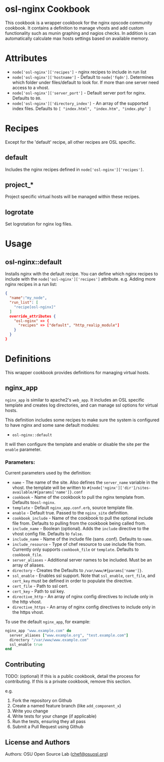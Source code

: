 osl-nginx Cookbook
===================
This cookbook is a wrapper cookbook for the nginx opscode community cookbook. It
contains a definition to manage vhosts and add custom functionality such as
munin graphing and nagios checks. In addition is can automatically calculate max
hosts settings based on available memory.

Attributes
==========

- `node['osl-nginx']['recipes']` - nginx recipes to include in run list
- `node['osl-nginx']['hostname']` - Default to `node['fqdn']`. Determines which
  folder under files/default to look for. If more than one server need access to
  a vhost.
- `node['osl-nginx']['server_port']` - Default server port for nginx. Defaults
  to `80`.
- `node['osl-nginx']['directory_index']` - An array of the supported index
  files. Defaults to `[ "index.html", "index.htm", "index.php" ]`

Recipes
=======

Except for the 'default' recipe, all other recipes are OSL specific.

default
-------

Includes the nginx recipes defined in `node['osl-nginx']['recipes']`.

project\_\*
-----------

Project specific virtual hosts will be managed within these recipes.

logrotate
---------

Set logrotation for nginx log files.

Usage
=====

osl-nginx::default
-------------------
Installs nginx with the default recipe. You can define which nginx recipes to
include with the `node['osl-nginx']['recipes']` attribute.  e.g.  Adding more
nginx recipes in a run list:

```json
{
  "name":"my_node",
  "run_list": [
    "recipe[osl-nginx]"
  ]
  override_attributes {
    "osl-nginx" => {
      "recipes" => ["default", "http_realip_module"]
    }
  }
}
```

Definitions
===========

This wrapper cookbook provides definitions for managing virtual hosts.

nginx\_app
----------

``nginx_app`` is similar to apache2's ``web_app``. It includes an OSL specific
template and creates log directories, and can manage ssl options for virtual
hosts.

This definition includes some recipes to make sure the system is configured to
have nginx and some sane default modules:

* `osl-nginx::default`

It will then configure the template and enable or disable the site per the
`enable` parameter.

### Parameters:

Current parameters used by the definition:

- `name` - The name of the site. Also defines the ``server_name`` variable in
  the vhost.  the template will be written to
  ``#{node['nginx']['dir']/sites-available/#{params['name']}.conf``
- `cookbook` - Name of the cookbook to pull the nginx template from. Defaults
  to`osl-nginx`.
- `template` - Default ``nginx_app.conf.erb``, source template file.
- `enable` - Default true. Passed to the ``nginx_site`` definition.
- ``cookbook_include`` - Name of the cookbook to pull the optional include file
  from. Defaults to pulling from the cookbook being called from.
- ``include_name`` - Boolean (optional). Adds the `include` directive to the
  vhost config file. Defaults to `false`.
- ``include_name`` - Name of the include file (sans .conf). Defaults to `name`.
- ``include_resource`` - Type of chef resource to use include file from.
  Currently only supports ``cookbook_file`` or ``template``. Defaults to
  ``cookbook_file``.
- ``server_aliases`` - Additional server names to be included. Must be an array of aliases.
- `directory` - Creates the Defaults to `/var/www/#{params['name']}`.
- ``ssl_enable`` - Enables ssl support. Note that ``ssl_enable``, ``cert_file``, and
  ``cert_key`` must be defined in order to populate the directive.
- ``cert_file`` - Path to ssl cert.
- ``cert_key`` - Path to ssl key.
- ``directive_http`` - An array of nginx config directives to include only in
  the http vhost.
- ``directive_https`` - An array of nginx config directives to include only in
  the https vhost.

To use the default ``nginx_app``, for example:

``` ruby
nginx_app "www.example.com" do
  server_aliases ["www.example.org", "test.example.com"]
  directory "/var/www/www.example.com"
  ssl_enable true
end
```

Contributing
------------
TODO: (optional) If this is a public cookbook, detail the process for
contributing. If this is a private cookbook, remove this section.

e.g.

1. Fork the repository on Github
2. Create a named feature branch (like ``add_component_x``)
3. Write you change
4. Write tests for your change (if applicable)
5. Run the tests, ensuring they all pass
6. Submit a Pull Request using Github

License and Authors
-------------------
Authors: OSU Open Source Lab (chef@osuosl.org)
